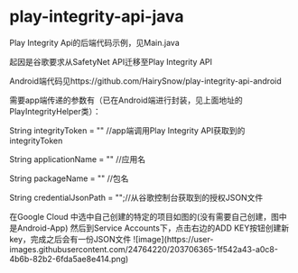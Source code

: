 # play-integrity-api-java
<p>
Play Integrity Api的后端代码示例，见Main.java
</p>
<p>
起因是谷歌要求从SafetyNet API迁移至Play Integrity API
</p>
<p>
Android端代码见https://github.com/HairySnow/play-integrity-api-android
</p>
<p>
需要app端传递的参数有（已在Android端进行封装，见上面地址的PlayIntegrityHelper类）：

</p>
<p>
String integrityToken = "<your integrity token from app>" //app端调用Play Integrity API获取到的integrityToken
</p>
<p>
String applicationName = "<your application name>" //应用名
</p>
<p>
String packageName = "<your packageName>" //包名
</p>
<p>
String credentialJsonPath = "<your credential json from google cloud platform>";//从谷歌控制台获取到的授权JSON文件
</p>
在Google Cloud 中选中自己创建的特定的项目如图的(没有需要自己创建，图中是Android-App)
然后到Service Accounts下，点击右边的ADD KEY按钮创建新key，完成之后会有一份JSON文件
![image](https://user-images.githubusercontent.com/24764220/203706365-1f542a43-a0c8-4b6b-82b2-6fda5ae8e414.png)
